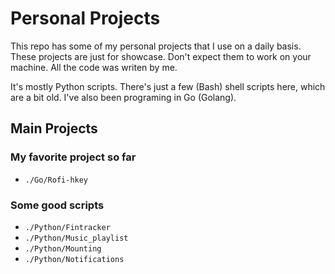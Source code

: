 Personal Projects
=================

This repo has some of my personal projects that I use on a daily basis.
These projects are just for showcase. Don't expect them to work on your machine.
All the code was writen by me.

It's mostly Python scripts.
There's just a few (Bash) shell scripts here, which are a bit old.
I've also been programing in Go (Golang).

Main Projects
-------------

### My favorite project so far
* `./Go/Rofi-hkey`

### Some good scripts
* `./Python/Fintracker`
* `./Python/Music_playlist`
* `./Python/Mounting`
* `./Python/Notifications`
